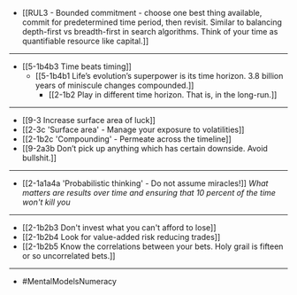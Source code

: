 - [[RUL3 - Bounded commitment - choose one best thing available, commit for predetermined time period, then revisit. Similar to balancing depth-first vs breadth-first in search algorithms. Think of your time as quantifiable resource like capital.]]
---
- [[5-1b4b3 Time beats timing]]
  - [[5-1b4b1 Life’s evolution’s superpower is its time horizon. 3.8 billion years of miniscule changes compounded.]]
    - [[2-1b2 Play in different time horizon. That is, in the long-run.]]
---
- [[9-3 Increase surface area of luck]]
- [[2-3c 'Surface area' - Manage your exposure to volatilities]]
- [[2-1b2c 'Compounding' - Permeate across the timeline]]
- [[9-2a3b Don’t pick up anything which has certain downside. Avoid bullshit.]]
---
- [[2-1a1a4a 'Probabilistic thinking' - Do not assume miracles!]]
	*What matters are results over time and ensuring that 10 percent of the time won't kill you*
---
- [[2-1b2b3 Don't invest what you can't afford to lose]]
- [[2-1b2b4 Look for value-added risk reducing trades]]
- [[2-1b2b5 Know the correlations between your bets. Holy grail is fifteen or so uncorrelated bets.]]
---
- #MentalModelsNumeracy
